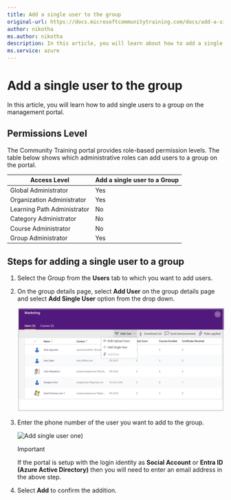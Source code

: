 ```yaml
---
title: Add a single user to the group
original-url: https://docs.microsoftcommunitytraining.com/docs/add-a-single-user-to-the-group
author: nikotha
ms.author: nikotha
description: In this article, you will learn about how to add a single users to a group on the management portal.
ms.service: azure
---
```


# Add a single user to the group

In this article, you will learn how to add single users to a group on the management portal.

## Permissions Level

The Community Training portal provides role-based permission levels. The table below shows which administrative roles can add users to a group on the portal.

| Access Level    | Add a single user to a Group |
| --- | --- |
| Global Administrator | Yes |
| Organization Administrator  | Yes |
| Learning Path Administrator | No |
| Category Administrator | No |
| Course Administrator | No |
| Group Administrator | Yes |

## Steps for adding a single user to a group

1. Select the Group from the **Users** tab to which you want to add users.

1. On the group details page, select **Add User** on the group details page and select **Add Single User** option from the drop down.

    ![Add - single user to group](../../media/Add%20-%20single%20user%20to%20group.png)

1. Enter the phone number of the user you want to add to the group.

    ![Add single user one](../../media/Add_Single_User.png))

    > [!IMPORTANT]  
    > If the portal is setup with the login identity as **Social Account** or **Entra ID (Azure Active Directory)** then you will need to enter an email address in the above step.

1. Select **Add** to confirm the addition.
